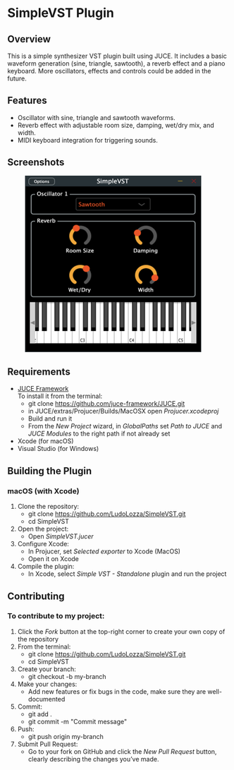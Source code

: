 # SimpleVST Plugin

## Overview
This is a simple synthesizer VST plugin built using JUCE. It includes a basic waveform generation (sine, triangle, sawtooth), a reverb effect and a piano keyboard. More oscillators, effects and controls could be added in the future.

## Features
- Oscillator with sine, triangle and sawtooth waveforms.
- Reverb effect with adjustable room size, damping, wet/dry mix, and width.
- MIDI keyboard integration for triggering sounds.

## Screenshots
<figure>
      <img src="assets/screenshots/SimpleVST.png" alt="SimpleVST image" width="400" height="400">
</figure>

## Requirements
- [JUCE Framework](https://juce.com/get-juce)<br>
To install it from the terminal:
    - git clone https://github.com/juce-framework/JUCE.git
    - in JUCE/extras/Projucer/Builds/MacOSX open _Projucer.xcodeproj_
    - Build and run it
    - From the _New Project_ wizard, in _GlobalPaths_ set _Path to JUCE_ and _JUCE Modules_ to the right path if not already set
- Xcode (for macOS)
- Visual Studio (for Windows)

## Building the Plugin

### macOS (with Xcode)
1. Clone the repository:
    - git clone https://github.com/LudoLozza/SimpleVST.git<br>
    - cd SimpleVST
2. Open the project:
    - Open _SimpleVST.jucer_
3. Configure Xcode:
    - In Projucer, set _Selected exporter_ to Xcode (MacOS)
    - Open it on Xcode
4. Compile the plugin:
    - In Xcode, select _Simple VST - Standalone_ plugin and run the project
    
## Contributing
### To contribute to my project:
1. Click the _Fork_ button at the top-right corner to create your own copy of the repository
2. From the terminal:
    - git clone https://github.com/LudoLozza/SimpleVST.git
    - cd SimpleVST
3. Create your branch:
    - git checkout -b my-branch
4. Make your changes:
    - Add new features or fix bugs in the code, make sure they are well-documented
5. Commit:
    - git add .
    - git commit -m "Commit message"
6. Push:
    - git push origin my-branch
7. Submit Pull Request:
    - Go to your fork on GitHub and click the _New Pull Request_ button, clearly describing the changes you’ve made.
    
    
    
